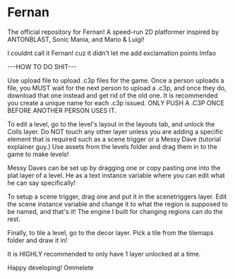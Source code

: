 # Fernan
The official repository for Fernan! A speed-run 2D platformer inspired by ANTONBLAST, Sonic Mania, and Mario &amp; Luigi!

I couldnt call it Fernan! cuz it didn't let me add exclamation points lmfao

---HOW TO DO SHIT---

Use upload file to upload .c3p files for the game. Once a person uploads a file, you MUST wait for the next person to upload a .c3p, and once they do, download that one instead and get rid of the old one. It is recommended you create a unique name for each .c3p issued. ONLY PUSH A .C3P ONCE BEFORE ANOTHER PERSON USES IT.

To edit a level, go to the level's layout in the layouts tab, and unlock the Colls layer. Do NOT touch any other layer unless you are adding a specific element that is required such as a scene trigger or a Messy Dave (tutorial explainer guy.) Use assets from the levels folder and drag them in to the game to make levels!

Messy Daves can be set up by dragging one or copy pasting one into the plat layer of a level. He as a text instance variable where you can edit what he can say specifically!

To setup a scene trigger, drag one and put it in the scenetriggers layer. Edit the scene instance variable and change it to what the region is supposed to be named, and that's it! The engine I built for changing regions can do the rest.

Finally, to tile a level, go to the decor layer. Pick a tile from the tilemaps folder and draw it in!

It is HIGHLY recommended to only have 1 layer unlocked at a time.

Happy developing!
Ommelete
